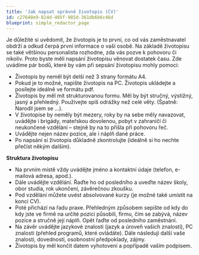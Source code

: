 ```yaml
---
title: 'Jak napsat správně životopis (CV)'
id: c27648e9-824d-405f-985d-361db6b6c46d
blueprint: simple_redactor_page
---
```

<p>
	Je důležité si uvědomit, že životopis je to první, co od vás zaměstnavatel obdrží a odkud čerpá první informace o vaší osobě. Na základě životopisu se také většinou personalista rozhodne, zda vás pozve k pohovoru či nikoliv. Proto byste měli napsání životopisu věnovat dostatek času. Zde uvádíme pár bodů, které by vám při sepsání životopisu mohly pomoci:
</p>
<ul>
	<li>Životopis by neměl být delší než 3 strany formátu A4.</li>
	<li>Pokud je to možné, napište životopis na PC. Životopis ukládejte a posílejte ideálně ve formátu pdf.</li>
	<li>Životopis by měl mít strukturovanou formu. Měl by být stručný, výstižný, jasný a přehledný. Používejte spíš odrážky než celé věty. (Špatně: Narodil jsem se ...).
	</li>
	<li>V životopise by neměly být mezery, roky by na sebe měly navazovat, uvádějte i brigády, mateřskou dovolenou, pobyt v zahraničí či neukončené vzdělání – stejně by na to přišla při pohovoru řeč.</li>
	<li>Uvádějte nejen název pozice, ale i náplň dané práce.</li>
	<li>Po napsání si životopis důkladně zkontrolujte (ideálně si ho nechte přečíst někým dalším).</li>
</ul>
<p>
	<strong>Struktura životopisu</strong>
</p>
<ul>
	<li>Na prvním místě vždy uvádějte jméno a kontaktní údaje (telefon, e-mailová adresa, apod.).</li>
	<li>Dále uvádějte vzdělání. Řaďte ho od posledního a uveďte název školy, obor studia, rok ukončení, závěrečnou zkoušku.</li>
	<li>Pod vzdělání můžete uvést absolvované kurzy (je možné také umístit na konci CV).
	</li>
	<li>Poté přichází na řadu praxe. Přehledným způsobem sepište od kdy do kdy jste ve firmě na určité pozici působili, firmu, čím se zabývá, název pozice a stručně její náplň. Opět řaďte od posledního zaměstnání.</li>
	<li>Na závěr uvádějte jazykové znalosti (jazyk a úroveň vašich znalostí), PC znalosti (přehled programů, které ovládáte). Dále následují další vaše znalosti, dovednosti, osobnostní předpoklady, zájmy.</li>
	<li>Životopis by měl končit datem vyhotovení a popřípadě vaším podpisem.</li>
</ul>